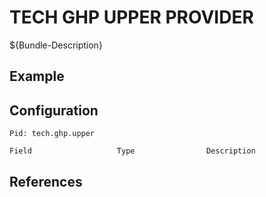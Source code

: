 # TECH GHP UPPER PROVIDER

${Bundle-Description}

## Example

## Configuration

	Pid: tech.ghp.upper
	
	Field					Type				Description
		
	
## References

